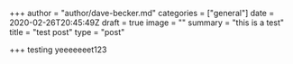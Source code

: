 +++
author = "author/dave-becker.md"
categories = ["general"]
date = 2020-02-26T20:45:49Z
draft = true
image = ""
summary = "this is a test"
title = "test post"
type = "post"

+++
testing yeeeeeeet123
